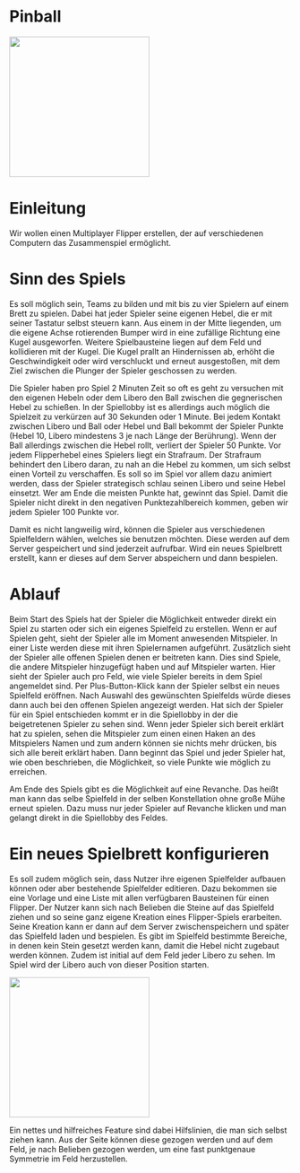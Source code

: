 # Pinball

<img src="https://user-images.githubusercontent.com/19949679/39542656-6dd57520-4e49-11e8-9a03-1309d87b3b91.PNG" width="250" height="250">


# Einleitung

Wir wollen einen Multiplayer Flipper erstellen, der auf verschiedenen Computern das Zusammenspiel ermöglicht.


# Sinn des Spiels

Es soll möglich sein, Teams zu bilden und mit bis zu vier Spielern auf einem Brett zu spielen. Dabei hat jeder Spieler seine eigenen Hebel, die er mit seiner Tastatur selbst steuern kann. Aus einem in der Mitte liegenden, um die eigene Achse rotierenden Bumper wird in eine zufällige Richtung eine Kugel ausgeworfen. Weitere Spielbausteine liegen auf dem Feld und kollidieren mit der Kugel. Die Kugel prallt an Hindernissen ab, erhöht die Geschwindigkeit oder wird verschluckt und erneut ausgestoßen, mit dem Ziel zwischen die Plunger der Spieler geschossen zu werden.

Die Spieler haben pro Spiel 2 Minuten Zeit so oft es geht zu versuchen mit den eigenen Hebeln oder dem Libero den Ball zwischen die gegnerischen Hebel zu schießen. In der Spiellobby ist es allerdings auch möglich die Spielzeit zu verkürzen auf 30 Sekunden oder 1 Minute. Bei jedem Kontakt zwischen Libero und Ball oder Hebel und Ball bekommt der Spieler Punkte (Hebel 10, Libero mindestens 3 je nach Länge der Berührung). Wenn der Ball allerdings zwischen die Hebel rollt, verliert der Spieler 50 Punkte. Vor jedem Flipperhebel eines Spielers liegt ein Strafraum. Der Strafraum behindert den Libero daran, zu nah an die Hebel zu kommen, um sich selbst einen Vorteil zu verschaffen. Es soll so im Spiel vor allem dazu animiert werden, dass der Spieler strategisch schlau seinen Libero und seine Hebel einsetzt. Wer am Ende die meisten Punkte hat, gewinnt das Spiel. Damit die Spieler nicht direkt in den negativen Punktezahlbereich kommen, geben wir jedem Spieler 100 Punkte vor.

Damit es nicht langweilig wird, können die Spieler aus verschiedenen Spielfeldern wählen, welches sie benutzen möchten. Diese werden auf dem Server gespeichert und sind jederzeit aufrufbar. Wird ein neues Spielbrett erstellt, kann er dieses auf dem Server abspeichern und dann bespielen.


# Ablauf

Beim Start des Spiels hat der Spieler die Möglichkeit entweder direkt ein Spiel zu starten oder sich ein eigenes Spielfeld zu erstellen. Wenn er auf Spielen geht, sieht der Spieler alle im Moment anwesenden Mitspieler. In einer Liste werden diese mit ihren Spielernamen aufgeführt. Zusätzlich sieht der Spieler alle offenen Spielen denen er beitreten kann. Dies sind Spiele, die andere Mitspieler hinzugefügt haben und auf Mitspieler warten. Hier sieht der Spieler auch pro Feld, wie viele Spieler bereits in dem Spiel angemeldet sind. Per Plus-Button-Klick kann der Spieler selbst ein neues Spielfeld eröffnen. Nach Auswahl des gewünschten Spielfelds würde dieses dann auch bei den offenen Spielen angezeigt werden. Hat sich der Spieler für ein Spiel entschieden kommt er in die Spiellobby in der die beigetretenen Spieler zu sehen sind. Wenn jeder Spieler sich bereit erklärt hat zu spielen, sehen die Mitspieler zum einen einen Haken an des Mitspielers Namen und zum andern können sie nichts mehr drücken, bis sich alle bereit erklärt haben. Dann beginnt das Spiel und jeder Spieler hat, wie oben beschrieben, die Möglichkeit, so viele Punkte wie möglich zu erreichen.

Am Ende des Spiels gibt es die Möglichkeit auf eine Revanche. Das heißt man kann das selbe Spielfeld in der selben Konstellation ohne große Mühe erneut spielen. Dazu muss nur jeder Spieler auf Revanche klicken und man gelangt direkt in die Spiellobby des Feldes.


# Ein neues Spielbrett konfigurieren

Es soll zudem möglich sein, dass Nutzer ihre eigenen Spielfelder aufbauen können oder aber bestehende Spielfelder editieren. Dazu bekommen sie eine Vorlage und eine Liste mit allen verfügbaren Bausteinen für einen Flipper. Der Nutzer kann sich nach Belieben die Steine auf das Spielfeld ziehen und so seine ganz eigene Kreation eines Flipper-Spiels erarbeiten. Seine Kreation kann er dann auf dem Server zwischenspeichern und später das Spielfeld laden und bespielen. Es gibt im Spielfeld bestimmte Bereiche, in denen kein Stein gesetzt werden kann, damit die Hebel nicht zugebaut werden können. Zudem ist initial auf dem Feld jeder Libero zu sehen. Im Spiel wird der Libero auch von dieser Position starten.

<img src="https://user-images.githubusercontent.com/19949679/39543096-95aea494-4e4a-11e8-8443-d494274cefd7.png" width="250" height="250">

Ein nettes und hilfreiches Feature sind dabei Hilfslinien, die man sich selbst ziehen kann. Aus der Seite können diese gezogen werden und auf dem Feld, je nach Belieben gezogen werden, um eine fast punktgenaue Symmetrie im Feld herzustellen.

